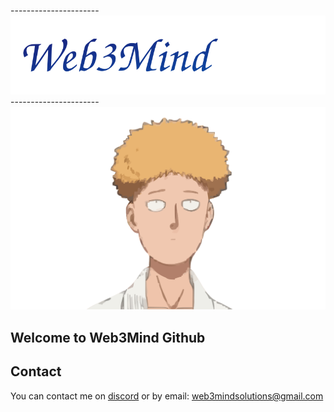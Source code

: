 ----------------------![Web3Mind](profile-text.svg)----------------------
![Saitama](saitama-wig.svg)

## Welcome to Web3Mind Github


## Contact
You can contact me on [discord](discord.gg/x6zBebjsyU) or by email: web3mindsolutions@gmail.com
